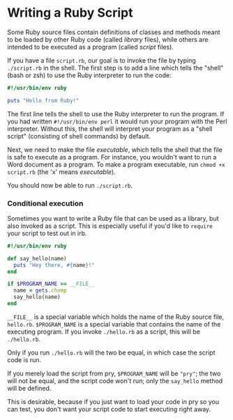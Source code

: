 # Writing a Ruby Script

Some Ruby source files contain definitions of classes and methods
meant to be loaded by other Ruby code (called *library* files), while
others are intended to be executed as a program (called *script*
files).

If you have a file `script.rb`, our goal is to invoke the file by
typing `./script.rb` in the shell. The first step is to add a line
which tells the "shell" (bash or zsh) to use the Ruby interpreter to
run the code:

```ruby
#!/usr/bin/env ruby

puts "Hello from Ruby!"
```

The first line tells the shell to use the Ruby interpreter to run the
program. If you had written `#!/usr/bin/env perl` it would run your
program with the Perl interpreter. Without this, the shell will
interpret your program as a "shell script" (consisting of shell
commands) by default.

Next, we need to make the file *executable*, which tells the shell
that the file is safe to execute as a program. For instance, you
wouldn't want to run a Word document as a program. To make a program
executable, run `chmod +x script.rb` (the 'x' means *executable*).

You should now be able to run `./script.rb`.

### Conditional execution

Sometimes you want to write a Ruby file that can be used as a library,
but also invoked as a script. This is especially useful if you'd like
to `require` your script to test out in irb.

```ruby
#!/usr/bin/env ruby

def say_hello(name)
  puts "Hey there, #{name}!"
end

if $PROGRAM_NAME == __FILE__
  name = gets.chomp
  say_hello(name)
end
```

`__FILE__` is a special variable which holds the name of the Ruby
source file, `hello.rb`. `$PROGRAM_NAME` is a special variable that
contains the name of the executing program. If you invoke `./hello.rb`
as a script, this will be `./hello.rb`.

Only if you run `./hello.rb` will the two be equal, in which case the
script code is run.

If you merely load the script from pry, `$PROGRAM_NAME` will be
`"pry"`; the two will not be equal, and the script code won't run;
only the `say_hello` method will be defined.

This is desirable, because if you just want to load your code in pry
so you can test, you don't want your script code to start executing
right away.
